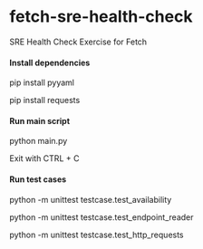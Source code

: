 # fetch-sre-health-check
SRE Health Check Exercise for Fetch

#### Install dependencies
pip install pyyaml

pip install requests

#### Run main script
python main.py

Exit with CTRL + C

#### Run test cases
python -m unittest testcase.test_availability

python -m unittest testcase.test_endpoint_reader

python -m unittest testcase.test_http_requests

